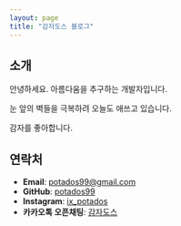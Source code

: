```yaml
---
layout: page
title: "감자도스 블로그"
---
```


## 소개

안녕하세요. 아름다움을 추구하는 개발자입니다.

눈 앞의 벽들을 극복하려 오늘도 애쓰고 있습니다.

감자를 좋아합니다.

## 연락처

- **Email**: <potados99@gmail.com>
- **GitHub**: [potados99](https://github.com/potados99)
- **Instagram**: [ix_potados](https://www.instagram.com/ix_potados/)
- **카카오톡 오픈채팅**: [감자도스](https://open.kakao.com/o/sqE5M3Rc)

